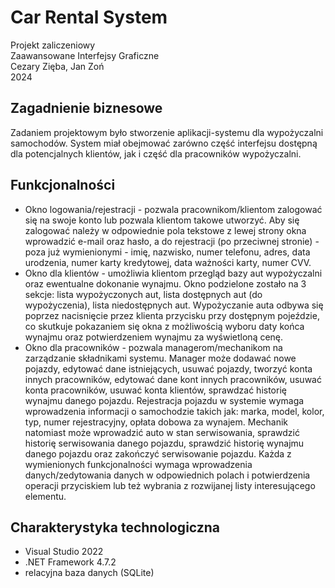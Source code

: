 # Car Rental System


Projekt zaliczeniowy  
Zaawansowane Interfejsy Graficzne  
Cezary Zięba, Jan Zoń  
2024


## Zagadnienie biznesowe


Zadaniem projektowym było stworzenie aplikacji-systemu dla wypożyczalni 
samochodów. System miał obejmować zarówno część interfejsu dostępną dla 
potencjalnych klientów, jak i część dla pracowników wypożyczalni.


## Funkcjonalności


- Okno logowania/rejestracji - pozwala pracownikom/klientom zalogować się 
na swoje konto lub pozwala klientom takowe utworzyć. Aby się zalogować należy 
w odpowiednie pola tekstowe z lewej strony okna wprowadzić e-mail oraz hasło, 
a do rejestracji (po przeciwnej stronie) - poza już wymienionymi - imię, 
nazwisko, numer telefonu, adres, data urodzenia, numer karty kredytowej, 
data ważności karty, numer CVV.
- Okno dla klientów - umożliwia klientom przegląd bazy aut wypożyczalni oraz 
ewentualne dokonanie wynajmu. Okno podzielone zostało na 3 sekcje: lista 
wypożyczonych aut, lista dostępnych aut (do wypożyczenia), lista niedostępnych 
aut. Wypożyczanie auta odbywa się poprzez nacisnięcie przez klienta przycisku 
przy dostępnym pojeździe, co skutkuje pokazaniem się okna z możliwością wyboru 
daty końca wynajmu oraz potwierdzeniem wynajmu za wyświetloną cenę.
- Okno dla pracowników - pozwala managerom/mechanikom na zarządzanie 
składnikami systemu. Manager może dodawać nowe pojazdy, edytować dane 
istniejących, usuwać pojazdy, tworzyć konta innych pracowników, edytować dane 
kont innych pracowników, usuwać konta pracowników, usuwać konta klientów, 
sprawdzać historię wynajmu danego pojazdu. Rejestracja pojazdu w systemie 
wymaga wprowadzenia informacji o samochodzie takich jak: marka, model, kolor, 
typ, numer rejestracyjny, opłata dobowa za wynajem. Mechanik natomiast może wprowadzić 
auto w stan serwisowania, sprawdzić historię serwisowania danego pojazdu, 
sprawdzić historię wynajmu danego pojazdu oraz zakończyć serwisowanie pojazdu. 
Każda z wymienionych funkcjonalności wymaga wprowadzenia danych/zedytowania 
danych w odpowiednich polach i potwierdzenia operacji przyciskiem lub też 
wybrania z rozwijanej listy interesującego elementu.


## Charakterystyka technologiczna


- Visual Studio 2022
- .NET Framework 4.7.2
- relacyjna baza danych (SQLite)

